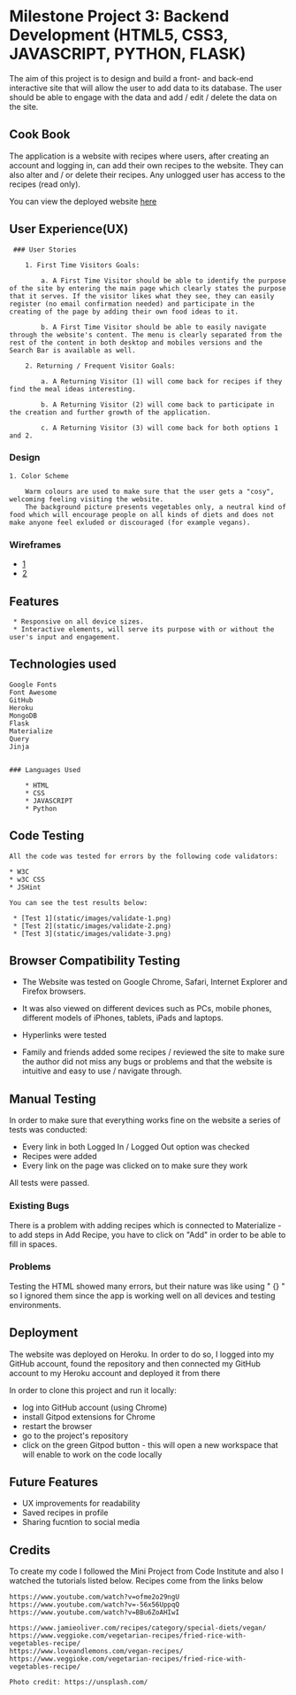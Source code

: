 # Milestone Project 3: Backend Development (HTML5, CSS3, JAVASCRIPT, PYTHON, FLASK)

The aim of this project is to design and build a front- and back-end interactive site that will allow the user to add data to its database. The user should be able to engage with the data and add / edit / delete the data on the site.

## Cook Book
The application is a website with recipes where users, after creating an account and logging in, can add their own recipes to the website. They can also alter and / or delete their recipes. Any unlogged user has access to the recipes (read only).

You can view the deployed website [here](https://recipes-1134.herokuapp.com/)


## User Experience(UX)

     ### User Stories

        1. First Time Visitors Goals:
        
            a. A First Time Visitor should be able to identify the purpose of the site by entering the main page which clearly states the purpose that it serves. If the visitor likes what they see, they can easily register (no email confirmation needed) and participate in the creating of the page by adding their own food ideas to it.

            b. A First Time Visitor should be able to easily navigate through the website's content. The menu is clearly separated from the rest of the content in both desktop and mobiles versions and the Search Bar is available as well.

        2. Returning / Frequent Visitor Goals: 

            a. A Returning Visitor (1) will come back for recipes if they find the meal ideas interesting.

            b. A Returning Visitor (2) will come back to participate in the creation and further growth of the application.

            c. A Returning Visitor (3) will come back for both options 1 and 2. 


 ### Design

    1. Color Scheme

        Warm colours are used to make sure that the user gets a "cosy", welcoming feeling visiting the website.
        The background picture presents vegetables only, a neutral kind of food which will encourage people on all kinds of diets and does not make anyone feel exluded or discouraged (for example vegans).


### Wireframes

* [1](static/images/wire-1.jpg)
* [2](static/images/wire-2.jpg)

## Features

     * Responsive on all device sizes.
     * Interactive elements, will serve its purpose with or without the user's input and engagement.


## Technologies used

    Google Fonts
    Font Awesome
    GitHub
    Heroku
    MongoDB
    Flask
    Materialize
    Query 
    Jinja


    ### Languages Used

        * HTML
        * CSS
        * JAVASCRIPT
        * Python

## Code Testing

    All the code was tested for errors by the following code validators:

    * W3C
    * w3C CSS
    * JSHint

    You can see the test results below:

     * [Test 1](static/images/validate-1.png)
     * [Test 2](static/images/validate-2.png)
     * [Test 3](static/images/validate-3.png)
    

## Browser Compatibility Testing
  
   * The Website was tested on Google Chrome, Safari, Internet Explorer and Firefox browsers.

   * It was also viewed on different devices such as PCs, mobile phones, different models of iPhones, tablets, iPads and laptops.

   * Hyperlinks were tested

   * Family and friends added some recipes / reviewed the site to make sure the author did not miss any bugs or problems and that 
     the website is intuitive and easy to use / navigate through.



## Manual Testing

  In order to make sure that everything works fine on the website a series of tests was conducted:

   * Every link in both Logged In / Logged Out option was checked
   * Recipes were added
   * Every link on the page was clicked on to make sure they work

   All tests were passed.

### Existing Bugs

There is a problem with adding recipes which is connected to Materialize - to add steps in Add Recipe, you have to click on "Add" in order to be able to fill in spaces.

### Problems

Testing the HTML showed many errors, but their nature was like using " {} " so I ignored them since the app is working well on all devices and testing environments.


## Deployment

  The website was deployed on Heroku. In order to do so, I logged into my GitHub account, found the repository and then connected my GitHub account to my Heroku account and deployed it from there

  In order to clone this project and run it locally: 
   * log into GitHub account (using Chrome) 
   * install Gitpod extensions for Chrome 
   * restart the browser
   * go to the project's repository
   * click on the green Gitpod button - this will open a new workspace that will enable to work on the code locally


## Future Features

* UX improvements for readability
* Saved recipes in profile
* Sharing fucntion to social media


## Credits

To create my code I followed the Mini Project from Code Institute and also I watched the tutorials listed below.
Recipes come from the links below
    
    
    https://www.youtube.com/watch?v=ofme2o29ngU
    https://www.youtube.com/watch?v=-56x56UppqQ
    https://www.youtube.com/watch?v=BBu6ZoAHIwI

    https://www.jamieoliver.com/recipes/category/special-diets/vegan/
    https://www.veggioke.com/vegetarian-recipes/fried-rice-with-vegetables-recipe/
    https://www.loveandlemons.com/vegan-recipes/
    https://www.veggioke.com/vegetarian-recipes/fried-rice-with-vegetables-recipe/

    Photo credit: https://unsplash.com/





















    


